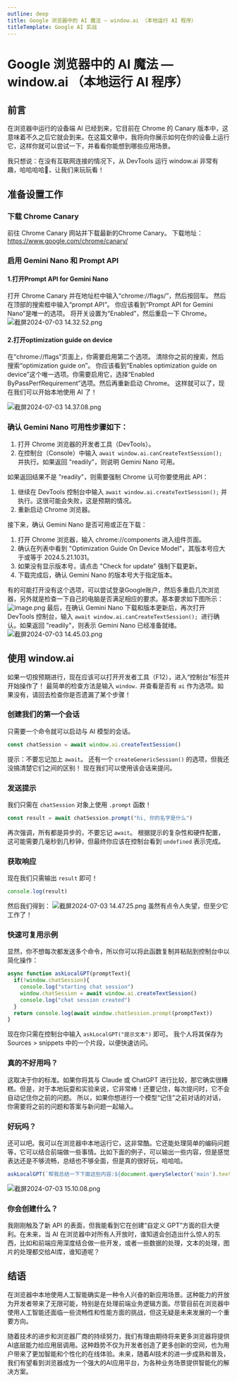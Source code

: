 ```yaml
---
outline: deep
title: Google 浏览器中的 AI 魔法 — window.ai （本地运行 AI 程序）
titleTemplate: Google AI 实战
---
```


# Google 浏览器中的 AI 魔法 — window.ai （本地运行 AI 程序）

## 前言
在浏览器中运行的设备端 AI 已经到来，它目前在 Chrome 的 Canary 版本中，这意味着不久之后它就会到来。在这篇文章中，我将向你展示如何在你的设备上运行它，这样你就可以尝试一下，并看看你能想到哪些应用场景。

我只想说：在没有互联网连接的情况下，从 DevTools 运行 window\.ai 非常有趣，哈哈哈哈🤣，让我们来玩玩看！

## 准备设置工作

### 下载 Chrome Canary

前往 Chrome Canary 网站并下载最新的Chrome Canary。
下载地址：<https://www.google.com/chrome/canary/>

### 启用 Gemini Nano 和 Prompt API

#### 1.打开Prompt API for Gemini Nano

打开 Chrome Canary 并在地址栏中输入“chrome://flags/”，然后按回车。
然后在顶部的搜索框中输入“prompt API”。
你应该看到“Prompt API for Gemini Nano”是唯一的选项。
将开关设置为“Enabled”，然后重启一下 Chrome。
![截屏2024-07-03 14.32.52.png](/img/082805.webp)

#### 2.打开optimization guide on device

在“chrome://flags”页面上，你需要启用第二个选项。
清除你之前的搜索，然后搜索“optimization guide on”。
你应该看到“Enables optimization guide on device”这个唯一选项。你需要启用它，选择“Enabled ByPassPerfRequirement”选项。然后再重新启动 Chrome。
这样就可以了，现在我们可以开始本地使用 AI 了！

![截屏2024-07-03 14.37.08.png](/img/082806.webp)

### 确认 Gemini Nano 可用性步骤如下：

1.  打开 Chrome 浏览器的开发者工具（DevTools）。
2.  在控制台（Console）中输入 `await window.ai.canCreateTextSession();` 并执行。如果返回 "readily"，则说明 Gemini Nano 可用。

如果返回结果不是 "readily"，则需要强制 Chrome 认可你要使用此 API：

1.  继续在 DevTools 控制台中输入 `await window.ai.createTextSession();` 并执行。这很可能会失败，这是预期的情况。
2.  重新启动 Chrome 浏览器。

接下来，确认 Gemini Nano 是否可用或正在下载：

1.  打开 Chrome 浏览器，输入 chrome://components 进入组件页面。
2.  确认在列表中看到 "Optimization Guide On Device Model"，其版本号应大于或等于 2024.5.21.1031。
3.  如果没有显示版本号，请点击 "Check for update" 强制下载更新。
4.  下载完成后，确认 Gemini Nano 的版本号大于指定版本。

有的可能打开没有这个选项，可以尝试登录Google账户，然后多重启几次浏览器，另外就是检查一下自己的电脑是否满足相应的要求。基本要求如下图所示：
![image.png](/img/082807.webp)
最后，在确认 Gemini Nano 下载和版本更新后，再次打开 DevTools 控制台，输入 `await window.ai.canCreateTextSession(); `进行确认。如果返回 "readily"，则表示 Gemini Nano 已经准备就绪。
![截屏2024-07-03 14.45.03.png](/img/082808.webp)

## 使用 window\.ai

如果一切按预期进行，现在应该可以打开开发者工具（F12），进入“控制台”标签并开始操作了！
最简单的检查方法是输入 `window.` 并查看是否有 `ai` 作为选项。如果没有，请回去检查你是否遗漏了某个步骤！

### 创建我们的第一个会话

只需要一个命令就可以启动与 AI 模型的会话。

```javascript
const chatSession = await window.ai.createTextSession()
```

提示：不要忘记加上 `await`。
还有一个 `createGenericSession()` 的选项，但我还没搞清楚它们之间的区别！
现在我们可以使用该会话来提问。

### 发送提示

我们只需在 `chatSession` 对象上使用 `.prompt` 函数！

```javascript
const result = await chatSession.prompt("hi, 你的名字是什么")
```

再次强调，所有都是异步的，不要忘记 `await`。
根据提示的复杂性和硬件配置，这可能需要几毫秒到几秒钟，但最终你应该在控制台看到 `undefined` 表示完成。

### 获取响应

现在我们只需输出 `result` 即可！

```javascript
console.log(result)
```

然后我们得到：
![截屏2024-07-03 14.47.25.png](/img/082809.webp)
虽然有点令人失望，但至少它工作了！

### 快速可复用示例

显然，你不想每次都发送多个命令，所以你可以将此函数复制并粘贴到控制台中以简化操作：

```javascript
async function askLocalGPT(promptText){
  if(!window.chatSession){
    console.log("starting chat session") 
    window.chatSession = await window.ai.createTextSession()
    console.log("chat session created") 
  }
  return console.log(await window.chatSession.prompt(promptText)) 
}
```

现在你只需在控制台中输入 `askLocalGPT("提示文本")` 即可。
我个人将其保存为 Sources > snippets 中的一个片段，以便快速访问。

### 真的不好用吗？

这取决于你的标准。如果你将其与 Claude 或 ChatGPT 进行比较，那它确实很糟糕。但是，对于本地玩耍和实验来说，它非常棒！还要记住，每次提问时，它不会自动记住你之前的问题。
所以，如果你想进行一个模型“记住”之前对话的对话，你需要将之前的问题和答案与新问题一起输入。

### 好玩吗？

还可以吧。我可以在浏览器中本地运行它，这非常酷。它还能处理简单的编码问题等，它可以结合前端做一些事情。比如下面的例子，可以输出一些内容，但是感觉表达还是不够流畅，总结也不够全面，但是真的很好玩，哈哈哈。

```javascript
askLocalGPT(`帮我总结一下下面这些内容:${document.querySelector('main').textContent.toString()}`)
```

![截屏2024-07-03 15.10.08.png](/img/082810.webp)

### 你会创建什么？

我刚刚触及了新 API 的表面，但我能看到它在创建“自定义 GPT”方面的巨大便利。在未来，当 AI 在浏览器中对所有人开放时，谁知道会创造出什么惊人的东西，比如和前端应用深度结合做一些开发，或者一些数据的处理，文本的处理，图片的处理都交给AI库，谁知道呢？

## 结语

在浏览器中本地使用人工智能确实是一种令人兴奋的新应用场景。这种能力的开放为开发者带来了无限可能，特别是在处理前端业务逻辑方面。尽管目前在浏览器中使用人工智能还面临一些流畅性和性能方面的挑战，但这无疑是未来发展的一个重要方向。

随着技术的进步和浏览器厂商的持续努力，我们有理由期待将来更多浏览器将提供AI底层能力给应用层调用。这种趋势不仅为开发者创造了更多创新的空间，也为用户带来了更加智能和个性化的在线体验。未来，随着AI技术的进一步成熟和普及，我们有望看到浏览器成为一个强大的AI应用平台，为各种业务场景提供智能化的解决方案。
